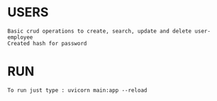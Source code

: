 # USERS
    Basic crud operations to create, search, update and delete user-employee
    Created hash for password

# RUN
    To run just type : uvicorn main:app --reload